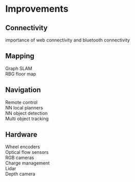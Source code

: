 # Improvements

## Connectivity
importance of web connectivity and bluetooth connectivity

## Mapping
Graph SLAM  
RBG floor map  

## Navigation
Remote control  
NN local planners  
NN object detection  
Multi object tracking  

## Hardware
Wheel encoders  
Optical flow sensors  
RGB cameras  
Charge management  
Lidar  
Depth camera  
